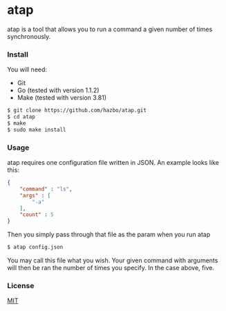 atap
=====

atap is a tool that allows you to run a command
a given number of times synchronously.

### Install

You will need:

  - Git
  - Go (tested with version 1.1.2)
  - Make (tested with version 3.81)

```bash
$ git clone https://github.com/hazbo/atap.git
$ cd atap
$ make
$ sudo make install
```

### Usage

atap requires one configuration file written in JSON. An example
looks like this:

```json
{
	"command" : "ls",
	"args" : [
		"-a"
	],
	"count" : 5
}
```

Then you simply pass through that file as the param when you run atap

```bash
$ atap config.json
```

You may call this file what you wish. Your given command with arguments
will then be ran the number of times you specify. In the case above, five.

### License

[MIT](https://github.com/hazbo/atap/blob/master/LICENSE)